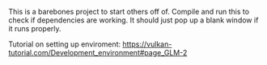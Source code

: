 This is a barebones project to start others off of. Compile and run this to check if dependencies are working. It should just pop up a blank window if it runs properly. 

Tutorial on setting up enviroment: https://vulkan-tutorial.com/Development_environment#page_GLM-2